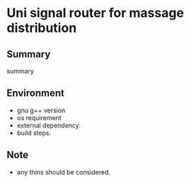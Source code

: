 # Uni signal router for massage distribution


## Summary
summary

## Environment
* gnu g++ version
* os requirement
* external dependency.
* build steps.


## Note
* any thins should be considered.
